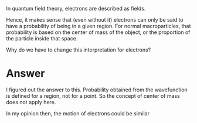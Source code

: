 In quantum field theory, electrons are described as fields.

Hence, it makes sense that (even without it) electrons can only be said to have a probability of being in a given region. For normal macroparticles, that probability is based on the center of mass of the object, or the proportion of the particle inside that space.

Why do we have to change this interpretation for electrons? 

# Answer
I figured out the answer to this. Probability obtained from the wavefunction is defined for a region, not for a point.  So the concept of center of mass does not apply here.

In my opinion then, the motion of electrons could be similar